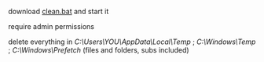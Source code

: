 download [clean.bat](https://github.com/Mylloon/clean-temporary-files/blob/master/clean.bat) and start it

require admin permissions

delete everything in *C:\Users\YOU\AppData\Local\Temp* ; *C:\Windows\Temp* ; *C:\Windows\Prefetch* (files and folders, subs included)
